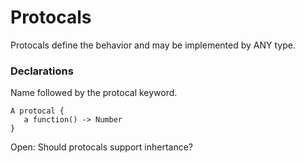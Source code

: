 # Protocals

Protocals define the behavior and may be implemented by ANY type.

### Declarations

Name followed by the protocal keyword. 


```
A protocal {
   a function() -> Number
}

```

Open: Should protocals support inhertance?


